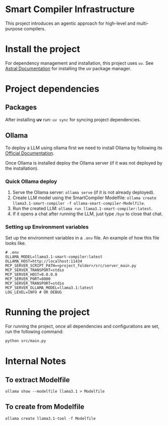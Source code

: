 # Smart Compiler Infrastructure

This project introduces an agentic approach for high-level 
and multi-purpose compilers.

# Install the project
For dependency management and installation, this project uses ```uv```.
See [Astral Documentation](https://docs.astral.sh/uv) for installing the uv package manager.


# Project dependencies

## Packages
After installing **uv** run: ```uv sync``` for syncing project dependencies.

## Ollama
To deploy a LLM using ollama first we need to install Ollama by following 
its [Official Documentation](https://ollama.com).

Once Ollama is installed deploy the Ollama server (if it was not deployed by the installation).


### Quick Ollama deploy
1. Serve the Ollama server: ```ollama serve``` (if it is not already deployed).
2. Create LLM model using the SmartCompiler Modelfile: ```ollama create llama3.1-smart-compiler -f ollama-smart-compiler-Modelfile```.
3. Run the created LLM: ```ollama run llama3.1-smart-compiler:latest```.
4. If it opens a chat after running the LLM, just type ```/bye``` to close that chat.

### Setting up Environment variables
Set up the environment variables in a ```.env``` file.
An example of how this file looks like.
```
# .env
OLLAMA_MODEL=llama3.1-smart-compiler:latest
OLLAMA_HOST=http://localhost:11434
MCP_SERVER_SCRIPT_PATH=<project_folder>/src/server_main.py
MCP_SERVER_TRANSPORT=stdio
MCP_SERVER_HOST=0.0.0.0
MCP_SERVER_PORT=8000
MCP_SERVER_TRANSPORT=stdio
MCP_SERVER_OLLAMA_MODEL=llama3.1:latest
LOG_LEVEL=INFO # OR DEBUG
```

# Running the project
For running the project, once all dependencies and configurations are set, run the following command:

```bash
python src/main.py
```

# Internal Notes

## To extract Modelfile

```ollama show --modelfile llama3.1 > Modelfile```

## To create from Modelfile

```ollama create llama3.1-tool -f Modelfile```


